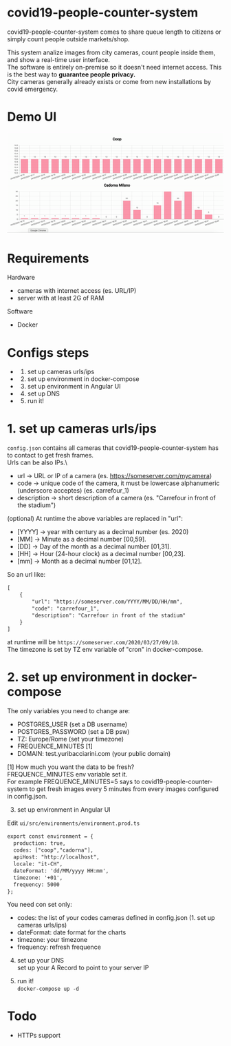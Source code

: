 # covid19-people-counter-system
covid19-people-counter-system comes to share queue length to citizens or simply count people outside markets/shop.

This system analize images from city cameras, count people inside them, and show a real-time user interface.\
The software is entirely on-premise so it doesn't need internet access. This is the best way to **guarantee people privacy.**\
City cameras generally already exists or come from new installations by covid emergency.

# Demo UI
<img src="demo.gif"/>

# Requirements
Hardware
* cameras with internet access (es. URL/IP)
* server with at least 2G of RAM

Software
* Docker

# Configs steps
* 1. set up cameras urls/ips
* 2. set up environment in docker-compose
* 3. set up environment in Angular UI
* 4. set up DNS
* 5. run it!

# 1. set up cameras urls/ips
`config.json` contains all cameras that covid19-people-counter-system has to contact to get fresh frames.\
Urls can be also IPs.\
* url -> URL or IP of a camera (es. https://someserver.com/mycamera)
* code -> unique code of the camera, it must be lowercase alphanumeric (underscore acceptes) (es. carrefour_1)
* description -> short description of a camera (es. "Carrefour in front of the stadium")

(optional) At runtime the above variables are replaced in "url":
* [YYYY] -> year with century as a decimal number (es. 2020)
* [MM] -> Minute as a decimal number [00,59].
* [DD] -> Day of the month as a decimal number [01,31].
* [HH] -> Hour (24-hour clock) as a decimal number [00,23].
* [mm] -> Month as a decimal number [01,12].

So an url like:

```
[
    {
        "url": "https://someserver.com/YYYY/MM/DD/HH/mm",
        "code": "carrefour_1",
        "description": "Carrefour in front of the stadium"
    }
]
```

at runtime will be `https://someserver.com/2020/03/27/09/10`.\
The timezone is set by TZ env variable of "cron" in docker-compose.

# 2. set up environment in docker-compose

The only variables you need to change are:

* POSTGRES_USER (set a DB username)
* POSTGRES_PASSWORD (set a DB psw)
* TZ: Europe/Rome (set your timezone)
* FREQUENCE_MINUTES [1]
* DOMAIN: test.yuribacciarini.com (your public domain)

[1]
How much you want the data to be fresh?\
FREQUENCE_MINUTES env variable set it.\
For example FREQUENCE_MINUTES=5 says to covid19-people-counter-system to get fresh images every 5 minutes from every images configured in config.json.


3. set up environment in Angular UI

Edit `ui/src/environments/environment.prod.ts`

```
export const environment = {
  production: true,
  codes: ["coop","cadorna"],
  apiHost: "http://localhost",
  locale: "it-CH",
  dateFormat: 'dd/MM/yyyy HH:mm',
  timezone: '+01',
  frequency: 5000
};
```

You need con set only:
* codes: the list of your codes cameras defined in config.json (1. set up cameras urls/ips)
* dateFormat: date format for the charts
* timezone: your timezone
* frequency: refresh frequence

4. set up your DNS\
set up your A Record to point to your server IP

5. run it!\
`docker-compose up -d`

# Todo
* HTTPs support